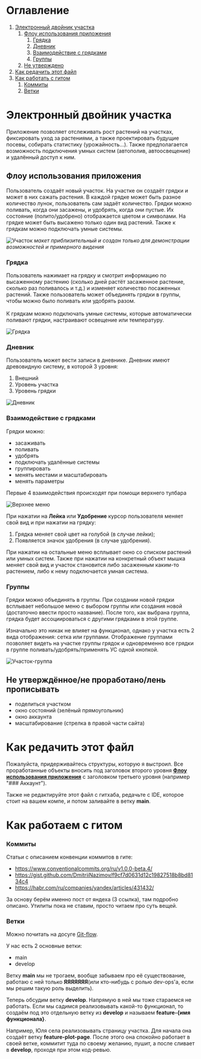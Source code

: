 # Оглавление

1. [Электронный двойник участка](#электронный-двойник-участка)
    1. [Флоу использования приложения](#флоу-использования-приложения)
        1. [Грядка](#грядка)
        2. [Дневник](#дневник)
        3. [Взаимодействие с грядками](#взаимодействие-с-грядками)
        4. [Группы](#группы)
    2. [Не утверждено](#не-утверждённоене-проработанолень-прописывать)
2. [Как редачить этот файл](#как-редачить-этот-файл)
3. [Как работать с гитом](#как-работаем-с-гитом)
    1. [Коммиты](#коммиты)
    2. [Ветки](#ветки)

# Электронный двойник участка

Приложение позволяет отслеживать рост растений на участках, фиксировать уход за растениями, а также проектировать будущие посевы, собирать статистику (урожайность...). Также предполагается возможность подключения умных систем (автополив, автоосвещение) и удалённый доступ к ним.

## Флоу использования приложения

Пользователь создаёт новый участок. На участке он создаёт грядки и может в них сажать растения. В каждой грядке может быть разное количество лунок, пользователь сам задаёт количество. Грядки можно поливать, когда они засажены, и удобрять, когда они пустые. Их состояние (полито/удобрено) отображается цветом и символами. На грядке может быть высажено только один вид растений. Также к грядкам можно подключать умные системы. 


![Участок](Images/Участок.png)
<i>макет приблизительный и создан только для демонстрации возможностей и примерного видения</i>

### Грядка

Пользователь нажимает на грядку и смотрит информацию по высаженному растению (сколько дней растёт засаженное растение, сколько раз поливалось и т.д.) и изменяет количество посаженных растений. Также пользователь может объединять грядки в группы, чтобы можно было поливать или удобрять разом.
<br><br> К грядкам можно подключать умные системы, которые автоматически поливают грядки, настраивают освещение или температуру.


![Грядка](Images/Карточка-грядки.png)

### Дневник

Пользователь может вести записи в дневнике. Дневник имеют древовидную систему, в которой 3 уровня:

1. Внешний
2. Уровень участка
3. Уровень грядки


![Дневник](Images/Заметка.png)

### Взаимодействие с грядками

Грядки можно:
* засаживать
* поливать
* удобрять
* подключать удалённые системы
* группировать
* менять местами и масштабировать
* менять параметры

Первые 4 взаимодействия происходят при помощи верхнего тулбара

 ![Верхнее меню](Images/Верхнее-меню.png)

При нажатии на <b>Лейка</b> или <b>Удобрение</b> курсор пользователя меняет свой вид и при нажатии на грядку:
1. Грядка меняет свой цвет на голубой (в случае лейки);
2. Появляется значок удобрения (в случае удобрения).


При нажатии на остальные меню всплывает окно со списком растений или умных систем. Также при нажатии на конкретный объект мышка меняет свой вид и участок становится либо засаженным каким-то растением, либо к нему подключается умная система.

### Группы

Грядки можно объединять в группы. При создании новой грядки всплывает небольшое меню с выбором группы или создания новой (достаточно ввести просто название). После того, как выбрана группа, грядка будет ассоциироваться с другими грядками в этой группе.

Изначально это никак не влияет на функционал, однако у участка есть 2 вида отображения: сетка или группами. Отображение группами позволяет видеть на участке группы грядок и одновременно все грядки в группе поливать/удобрять/применять УС одной кнопкой.

![Участок-группа](Images/Участок-группа.png)

## Не утверждённое/не проработано/лень прописывать

* поделиться участком
* окно состояний (зелёный прямоугольник)
* окно аккаунта
* масштабирование (стрелка в правой части сайта)

# Как редачить этот файл

Пожалуйста, придерживайтесь структуры, которую я выстроил. Все проработанные объекты вносить под заголовок второго уровня [<b>Флоу использования приложения</b>](#флоу-использования-приложения) с заголовком третьего уровня (например "### Аккаунт").

Также не редактируйте этот файл с гитхаба, редачьте с IDE, которое стоит на вашем компе, и потом заливайте в ветку <b>main</b>.

# Как работаем с гитом

### Коммиты

Статьи с описанием конвенции коммитов в гите:
* <https://www.conventionalcommits.org/ru/v1.0.0-beta.4/>
* <https://gist.github.com/DmitriiNazimov/f9cf7d0631d12c19827518b8bd8134c4>
* <https://habr.com/ru/companies/yandex/articles/431432/>

За основу берём именно пост от яндеха (3 ссылка), там подробно описано. Утилиты пока не ставим, просто читаем про суть вещей.

### Ветки

Можно почитать на досуге [Git-flow](https://nvie.com/posts/a-successful-git-branching-model/).

У нас есть 2 основные ветки:
* main
* develop

Ветку <b>main</b> мы не трогаем, вообще забываем про её существование, работаю с ней только <b>ЯЯЯЯЯЯЯ</b>(или кто-нибудь с ролью dev-ops'а, если мы решим такую роль выделить).

Теперь обсудим ветку <b>develop</b>. Напрямую в ней мы тоже стараемся не работать. Если мы садимся реализовывать какой-то функционал, то создаём под это отдельную ветку из <b>develop</b> и называем <b>feature-{имя функционала}</b>. 

Например, Юля села реализовывать страницу участка. Для начала она создаёт ветку <b>feature-plot-page</b>. После этого она спокойно работает в своей ветке, коммитит туда по своему желанию, пушит, а после сливает в <b>develop</b>, проходя при этом код-ревью. 

